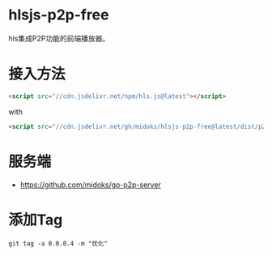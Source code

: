 # hlsjs-p2p-free
hls集成P2P功能的前端播放器。

# 接入方法

 ```html
<script src="//cdn.jsdelivr.net/npm/hls.js@latest"></script>
```
with
 ```html
<script src="//cdn.jsdelivr.net/gh/midoks/hlsjs-p2p-free@latest/dist/p2p.min.js"></script>
```


# 服务端
- https://github.com/midoks/go-p2p-server

# 添加Tag
```
git tag -a 0.0.0.4 -m "优化"
```